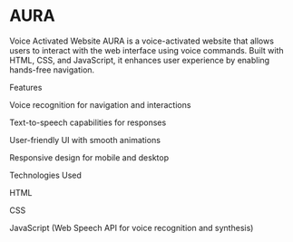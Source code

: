 # AURA
Voice Activated Website
AURA is a voice-activated website that allows users to interact with the web interface using voice commands. Built with HTML, CSS, and JavaScript, it enhances user experience by enabling hands-free navigation.

Features

Voice recognition for navigation and interactions

Text-to-speech capabilities for responses

User-friendly UI with smooth animations

Responsive design for mobile and desktop

Technologies Used

HTML

CSS

JavaScript (Web Speech API for voice recognition and synthesis)
